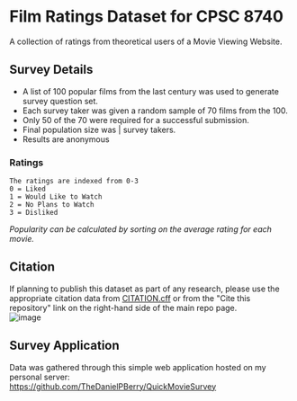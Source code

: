 # Film Ratings Dataset for CPSC 8740
A collection of ratings from theoretical users of a Movie Viewing Website.  

## Survey Details
- A list of 100 popular films from the last century was used to generate survey question set.  
- Each survey taker was given a random sample of 70 films from the 100.  
- Only 50 of the 70 were required for a successful submission.  
- Final population size was | survey takers.
- Results are anonymous

### Ratings
```
The ratings are indexed from 0-3 
0 = Liked
1 = Would Like to Watch
2 = No Plans to Watch
3 = Disliked
```
*Popularity can be calculated by sorting on the average rating for each movie.*

## Citation
If planning to publish this dataset as part of any research, please use the appropriate citation data from [CITATION.cff](CITATION.cff) or from the "Cite this repository" link on the right-hand side of the main repo page.   
![image](https://github.com/user-attachments/assets/607ce551-24ed-4962-8a0b-3bc425ce416e)

## Survey Application
Data was gathered through this simple web application hosted on my personal server:  
https://github.com/TheDanielPBerry/QuickMovieSurvey
